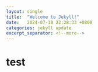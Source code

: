 ```yaml
---
layout: single
title:  "Welcome to Jekyll!"
date:   2024-07-10 22:28:33 +0800
categories: jekyll update
excerpt_separator: <!--more-->
---
```


# test